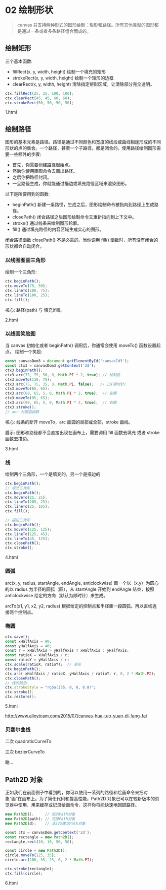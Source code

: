 # 02 绘制形状

> canvas 只支持两种形式的图形绘制：矩形和路径。所有其他类型的图形都是通过一条或者多条路径组合而成的。

## 绘制矩形

三个基本函数:
- fillRect(x, y, width, height) 绘制一个填充的矩形
- strokeRect(x, y, width, height) 绘制一个矩形的边框
- clearRect(x, y, width, height) 清除指定矩形区域，让清除部分完全透明。

```js
ctx.fillRect(25, 25, 100, 100);
ctx.clearRect(45, 45, 60, 60);
ctx.strokeRect(50, 50, 50, 50);
```

1.html

## 绘制路径

图形的基本元素是路径。路径是通过不同颜色和宽度的线段或曲线相连形成的不同形状的点的集合。一个路径，甚至一个子路径，都是闭合的。使用路径绘制图形需要一些额外的步骤:

- 首先，你需要创建路径起始点。
- 然后你使用画图命令去画出路径。
- 之后你把路径封闭。
- 一旦路径生成，你就能通过描边或填充路径区域来渲染图形。

以下是所要用到的函数:

- beginPath() 新建一条路径，生成之后，图形绘制命令被指向到路径上生成路径。
- closePath() 闭合路径之后图形绘制命令又重新指向到上下文中。
- stroke() 通过线条来绘制图形轮廓。
- fill() 通过填充路径的内容区域生成实心的图形。

闭合路径函数 closePath() 不是必需的。当你调用 fill() 函数时，所有没有闭合的形状都会自动闭合。

### 以线围图画三角形

绘制一个三角形:
```js
ctx.beginPath();
ctx.moveTo(75, 50);
ctx.lineTo(100, 75);
ctx.lineTo(100, 25);
ctx.fill();
```

核心: 路径(path) 与 填充(fill)。

2.html

### 以线画笑脸图

当 canvas 初始化或者 beginPath() 调用后，你通常会使用 moveTo() 函数设置起点。
绘制一个笑脸:

```js
const canvasDom3 = document.getElementById('canvasId3');
const ctx3 = canvasDom3.getContext('2d');
ctx3.beginPath();
ctx3.arc(75, 75, 50, 0, Math.PI * 2, true); // 绘制脸
ctx3.moveTo(110, 75);
ctx3.arc(75, 75, 35, 0, Math.PI, false);   // 口(顺时针)
ctx3.moveTo(65, 65);
ctx3.arc(60, 65, 5, 0, Math.PI * 2, true);  // 左眼
ctx3.moveTo(95, 65);
ctx3.arc(90, 65, 5, 0, Math.PI * 2, true);  // 右眼
ctx3.stroke();
// acr 为圆弧函数
```

核心: 线条的断开 moveTo，arc 画圆的局部或全部，stroke 画线。

启示: 图形和路径都不会直接出现在画布上，需要调用 fill 函数去填充 或者 stroke 函数去描边。

3.html

### 线

绘制两个三角形，一个是填充的，另一个是描边的

```js
ctx.beginPath();
// 填充三角形
ctx.beginPath();
ctx.moveTo(25, 25);
ctx.lineTo(105, 25);
ctx.lineTo(25, 105);
ctx.fill();

// 描边三角形
ctx.beginPath();
ctx.moveTo(125, 125);
ctx.lineTo(125, 45);
ctx.lineTo(45, 125);
ctx.closePath();
ctx.stroke();
```

4.html

### 圆弧

arc(x, y, radius, startAngle, endAngle, anticlockwise)
画一个以（x,y）为圆心的以 radius 为半径的圆弧（圆），从 startAngle 开始到 endAngle 结束，按照 anticlockwise 给定的方向（默认为顺时针）来生成。

arcTo(x1, y1, x2, y2, radius)
根据给定的控制点和半径画一段圆弧，再以直线连接两个控制点。

### 椭圆

```js
ctx.save();
const xHalfAxis = 80;
const yHalfAxis = 40;
const r = xHalfAxis > yHalfAxis ? xHalfAxis : yHalfAxis;
const ratioX = xHalfAxis / r;
const ratioY = yHalfAxis / r;
ctx.scale(ratioX, ratioY);  // 变形
ctx.beginPath();
ctx.arc( xHalfAxis / ratioX, yHalfAxis / ratioY, r, 0, 2 * Math.PI);
ctx.closePath();
// 线的颜色
ctx.strokeStyle = "rgba(255, 0, 0, 0.8)";
ctx.stroke();
ctx.restore();
```
5.html

http://www.alloyteam.com/2015/07/canvas-hua-tuo-yuan-di-fang-fa/

### 贝塞尔曲线

二次 quadraticCurveTo

三次 bezierCurveTo

略...

## Path2D 对象

正如我们在前面例子中看到的，你可以使用一系列的路径和绘画命令来把对象“画”在画布上。为了简化代码和提高性能，Path2D 对象已可以在较新版本的浏览器中使用，用来缓存或记录绘画命令，这样你将能快速地回顾路径。

```js
new Path2D();     // 空的Path对象
new Path2D(path); // 克隆Path对象
new Path2D(d);    // 从SVG建立Path对象
```

```js
const ctx = canvasDom.getContext('2d');
const rectangle = new Path2D();
rectangle.rect(10, 10, 50, 50);

const circle = new Path2D();
circle.moveTo(125, 35);
circle.arc(100, 35, 25, 0, 2 * Math.PI);

ctx.stroke(rectangle);
ctx.fill(circle);
```

6.html
